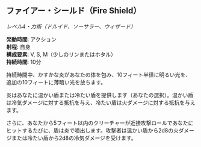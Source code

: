 ## ファイアー・シールド（Fire Shield）
*レベル4・力術（ドルイド、ソーサラー、ウィザード）*

**発動時間**: アクション  
**射程**: 自身  
**構成要素**: V, S, M（少しのリンまたはホタル）  
**持続時間**: 10分

持続時間中、かすかな炎があなたの体を包み、10フィート半径に明るい光を、追加の10フィートに薄暗い光を放ちます。

炎はあなたに温かい盾または冷たい盾を提供します（あなたの選択）。温かい盾は冷気ダメージに対する抵抗を与え、冷たい盾は火ダメージに対する抵抗を与えます。

さらに、あなたから5フィート以内のクリーチャーが近接攻撃ロールであなたにヒットするたびに、盾は炎で噴出します。攻撃者は温かい盾から2d8の火ダメージまたは冷たい盾から2d8の冷気ダメージを受けます。